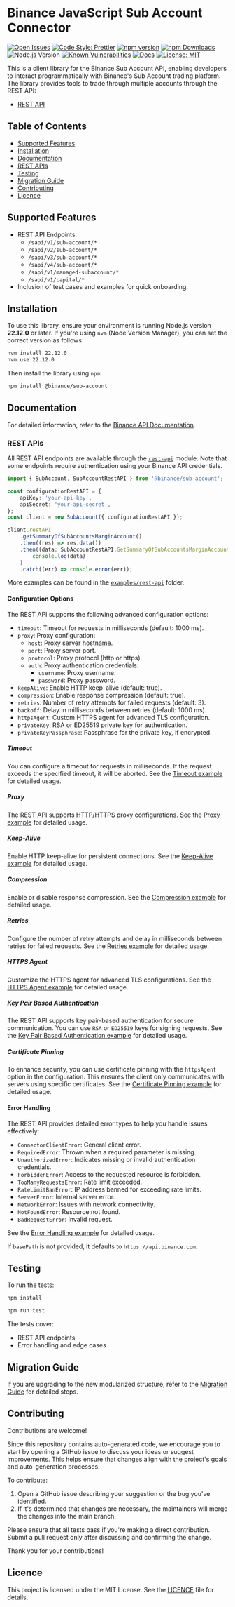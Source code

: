 # Binance JavaScript Sub Account Connector

[![Open Issues](https://img.shields.io/github/issues/binance/binance-connector-js)](https://github.com/binance/binance-connector-js/issues)
[![Code Style: Prettier](https://img.shields.io/badge/code%20style-prettier-ff69b4)](https://prettier.io/)
[![npm version](https://badge.fury.io/js/@binance%2Fsub-account.svg)](https://badge.fury.io/js/@binance%2Fsub-account)
[![npm Downloads](https://img.shields.io/npm/dm/@binance/sub-account.svg)](https://www.npmjs.com/package/@binance/sub-account)
![Node.js Version](https://img.shields.io/badge/Node.js-%3E=22.12.0-brightgreen)
[![Known Vulnerabilities](https://snyk.io/test/github/binance/binance-connector-js/badge.svg)](https://snyk.io/test/github/binance/binance-connector-js)
[![Docs](https://img.shields.io/badge/docs-online-blue?style=flat-square)](https://binance.github.io/binance-connector-js/modules/_binance_sub-account.html)
[![License: MIT](https://img.shields.io/badge/License-MIT-yellow.svg)](https://opensource.org/licenses/MIT)

This is a client library for the Binance Sub Account API, enabling developers to interact programmatically with Binance's Sub Account trading platform. The library provides tools to trade through multiple accounts through the REST API:

- [REST API](./src/rest-api/rest-api.ts)

## Table of Contents

- [Supported Features](#supported-features)
- [Installation](#installation)
- [Documentation](#documentation)
- [REST APIs](#rest-apis)
- [Testing](#testing)
- [Migration Guide](#migration-guide)
- [Contributing](#contributing)
- [Licence](#licence)

## Supported Features

- REST API Endpoints:
  - `/sapi/v1/sub-account/*`
  - `/sapi/v2/sub-account/*`
  - `/sapi/v3/sub-account/*`
  - `/sapi/v4/sub-account/*`
  - `/sapi/v1/managed-subaccount/*`
  - `/sapi/v1/capital/*`
- Inclusion of test cases and examples for quick onboarding.

## Installation

To use this library, ensure your environment is running Node.js version **22.12.0** or later. If you're using `nvm` (Node Version Manager), you can set the correct version as follows:

```bash
nvm install 22.12.0
nvm use 22.12.0
```

Then install the library using `npm`:

```bash
npm install @binance/sub-account
```

## Documentation

For detailed information, refer to the [Binance API Documentation](https://developers.binance.com/docs/sub_account).

### REST APIs

All REST API endpoints are available through the [`rest-api`](./src/rest-api/rest-api.ts) module. Note that some endpoints require authentication using your Binance API credentials.

```typescript
import { SubAccount, SubAccountRestAPI } from '@binance/sub-account';

const configurationRestAPI = {
    apiKey: 'your-api-key',
    apiSecret: 'your-api-secret',
};
const client = new SubAccount({ configurationRestAPI });

client.restAPI
    .getSummaryOfSubAccountsMarginAccount()
    .then((res) => res.data())
    .then((data: SubAccountRestAPI.GetSummaryOfSubAccountsMarginAccountResponse) =>
        console.log(data)
    )
    .catch((err) => console.error(err));
```

More examples can be found in the [`examples/rest-api`](./examples/rest-api/) folder.

#### Configuration Options

The REST API supports the following advanced configuration options:

- `timeout`: Timeout for requests in milliseconds (default: 1000 ms).
- `proxy`: Proxy configuration:
  - `host`: Proxy server hostname.
  - `port`: Proxy server port.
  - `protocol`: Proxy protocol (http or https).
  - `auth`: Proxy authentication credentials:
    - `username`: Proxy username.
    - `password`: Proxy password.
- `keepAlive`: Enable HTTP keep-alive (default: true).
- `compression`: Enable response compression (default: true).
- `retries`: Number of retry attempts for failed requests (default: 3).
- `backoff`: Delay in milliseconds between retries (default: 1000 ms).
- `httpsAgent`: Custom HTTPS agent for advanced TLS configuration.
- `privateKey`: RSA or ED25519 private key for authentication.
- `privateKeyPassphrase`: Passphrase for the private key, if encrypted.

##### Timeout

You can configure a timeout for requests in milliseconds. If the request exceeds the specified timeout, it will be aborted. See the [Timeout example](./docs/rest-api/timeout.md) for detailed usage.

##### Proxy

The REST API supports HTTP/HTTPS proxy configurations. See the [Proxy example](./docs/rest-api/proxy.md) for detailed usage.

##### Keep-Alive

Enable HTTP keep-alive for persistent connections. See the [Keep-Alive example](./docs/rest-api/keepAlive.md) for detailed usage.

##### Compression

Enable or disable response compression. See the [Compression example](./docs/rest-api/compression.md) for detailed usage.

##### Retries

Configure the number of retry attempts and delay in milliseconds between retries for failed requests. See the [Retries example](./docs/rest-api/retries.md) for detailed usage.

##### HTTPS Agent

Customize the HTTPS agent for advanced TLS configurations. See the [HTTPS Agent example](./docs/rest-api/httpsAgent.md) for detailed usage.

##### Key Pair Based Authentication

The REST API supports key pair-based authentication for secure communication. You can use `RSA` or `ED25519` keys for signing requests. See the [Key Pair Based Authentication example](./docs/rest-api/key-pair-authentication.md) for detailed usage.

##### Certificate Pinning

To enhance security, you can use certificate pinning with the `httpsAgent` option in the configuration. This ensures the client only communicates with servers using specific certificates. See the [Certificate Pinning example](./docs/rest-api/certificate-pinning.md) for detailed usage.

#### Error Handling

The REST API provides detailed error types to help you handle issues effectively:

- `ConnectorClientError`: General client error.
- `RequiredError`: Thrown when a required parameter is missing.
- `UnauthorizedError`: Indicates missing or invalid authentication credentials.
- `ForbiddenError`: Access to the requested resource is forbidden.
- `TooManyRequestsError`: Rate limit exceeded.
- `RateLimitBanError`: IP address banned for exceeding rate limits.
- `ServerError`: Internal server error.
- `NetworkError`: Issues with network connectivity.
- `NotFoundError`: Resource not found.
- `BadRequestError`: Invalid request.

See the [Error Handling example](./docs/rest-api/error-handling.md) for detailed usage.

If `basePath` is not provided, it defaults to `https://api.binance.com`.

## Testing

To run the tests:

```bash
npm install

npm run test
```

The tests cover:

- REST API endpoints
- Error handling and edge cases

## Migration Guide

If you are upgrading to the new modularized structure, refer to the [Migration Guide](./docs/migration_guide_sub_account_connector.md) for detailed steps.

## Contributing

Contributions are welcome!

Since this repository contains auto-generated code, we encourage you to start by opening a GitHub issue to discuss your ideas or suggest improvements. This helps ensure that changes align with the project's goals and auto-generation processes.

To contribute:

1. Open a GitHub issue describing your suggestion or the bug you've identified.
2. If it's determined that changes are necessary, the maintainers will merge the changes into the main branch.

Please ensure that all tests pass if you're making a direct contribution. Submit a pull request only after discussing and confirming the change.

Thank you for your contributions!

## Licence

This project is licensed under the MIT License. See the [LICENCE](./LICENCE) file for details.
